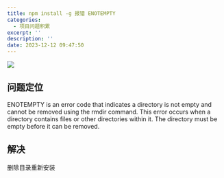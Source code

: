 ```yaml
---
title: npm install -g 报错 ENOTEMPTY
categories:
  - 项目问题积累
excerpt: ''
description: ''
date: 2023-12-12 09:47:50
---
```


<img src="/image/npm-install-error-ENOTEMPTY/not-empty.png" />

## 问题定位

ENOTEMPTY is an error code that indicates a directory is not empty and cannot be removed using the rmdir command. This error occurs when a directory contains files or other directories within it. The directory must be empty before it can be removed.

## 解决

删除目录重新安装
